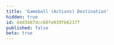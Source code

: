 ```yaml
---
title: 'Gameball (Actions) Destination'
hidden: true
id: 64d3487dcc68fe039fb6237f
published: false
beta: true
---
```

